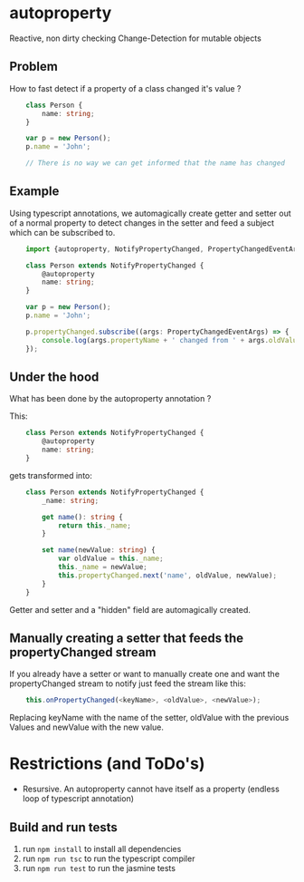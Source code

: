 # autoproperty
Reactive, non dirty checking Change-Detection for mutable objects

## Problem
How to fast detect if a property of a class changed it's value ?
```typescript
    class Person {
        name: string;
    }

    var p = new Person();
    p.name = 'John';

    // There is no way we can get informed that the name has changed
```

## Example
Using typescript annotations, we automagically create getter and setter out of a normal property to detect changes in the setter and feed a subject which can be subscribed to.
```typescript
    import {autoproperty, NotifyPropertyChanged, PropertyChangedEventArgs, PropertyChangedEventArgsGeneric} from 'autoproperty';

    class Person extends NotifyPropertyChanged {
        @autoproperty
        name: string;
    }

    var p = new Person();
    p.name = 'John';

    p.propertyChanged.subscribe((args: PropertyChangedEventArgs) => {
        console.log(args.propertyName + ' changed from ' + args.oldValue + ' to ' + args.newValue);
    });
```

## Under the hood
What has been done by the autoproperty annotation ?

This:
```typescript
    class Person extends NotifyPropertyChanged {
        @autoproperty
        name: string;
    }
```
gets transformed into:
```typescript
    class Person extends NotifyPropertyChanged {
        _name: string;

        get name(): string {
            return this._name;
        }

        set name(newValue: string) {
            var oldValue = this._name;
            this._name = newValue;
            this.propertyChanged.next('name', oldValue, newValue);
        }
    }
```
Getter and setter and a "hidden" field are automagically created.

## Manually creating a setter that feeds the propertyChanged stream
If you already have a setter or want to manually create one and want the propertyChanged stream to notify just feed the
stream like this:
```typescript
    this.onPropertyChanged(<keyName>, <oldValue>, <newValue>);
```
Replacing keyName with the name of the setter, oldValue with the previous Values and newValue with the new value.

# Restrictions (and ToDo's)
* Resursive. An autoproperty cannot have itself as a property (endless loop of typescript annotation)


## Build and run tests
1. run `npm install` to install all dependencies
2. run `npm run tsc` to run the typescript compiler
3. run `npm run test` to run the jasmine tests